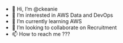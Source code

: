 - 👋 Hi, I’m @ckeanie
- 👀 I’m interested in AWS Data and DevOps
- 🌱 I’m currently learning AWS
- 💞️ I’m looking to collaborate on Recruitment
- 📫 How to reach me ???

<!---
ckeanie/ckeanie is a ✨ special ✨ repository because its `README.md` (this file) appears on your GitHub profile.
You can click the Preview link to take a look at your changes.
--->
